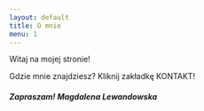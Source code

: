```yaml
---
layout: default
title: O mnie
menu: 1
---
```




Witaj na mojej stronie!

Gdzie mnie znajdziesz? 
Kliknij zakładkę KONTAKT!



##### Zapraszam! Magdalena Lewandowska
